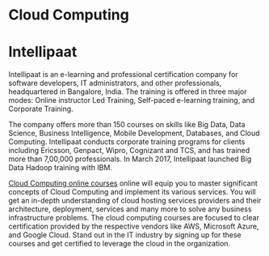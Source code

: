# Cloud Computing

# Intellipaat

Intellipaat is an e-learning and professional certification company for software developers, IT administrators, and other professionals, headquartered in Bangalore, India. The training is offered in three major modes: Online instructor Led Training, Self-paced e-learning training, and Corporate Training. 

The company offers more than 150 courses on skills like Big Data, Data Science, Business Intelligence, Mobile Development, Databases, and Cloud Computing. Intellipaat conducts corporate training programs for clients including Ericsson, Genpact, Wipro, Cognizant and TCS, and has trained more than 7,00,000 professionals. In March 2017, Intellipaat launched Big Data Hadoop training with IBM.

[Cloud Computing online courses](https://intellipaat.com/course-cat/cloud-computing-courses/) online will equip you to master significant concepts of Cloud Computing and implement its various services. You will get an in-depth understanding of cloud hosting services providers and their architecture, deployment, services and many more to solve any business infrastructure problems. The cloud computing courses are focused to clear certification provided by the respective vendors like AWS, Microsoft Azure, and Google Cloud. Stand out in the IT industry by signing up for these courses and get certified to leverage the cloud in the organization.
